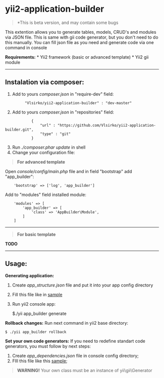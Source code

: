 
**yii2-application-builder**
=======

> *This is beta version, and may contain some bugs

This extention allows you to generate tables, models, CRUD's and modules via JSON file.
This is same with gii code generator, but you don't need to do this manually. You can fill json 
file as you need and generate code via one command in console



**Requirements:**
	 * Yii2 framework (basic or advanced template)
	 * Yii2 gii module


----------

**Instalation via composer:**
-----------------------------

 1. Add to yours *composer.json* in "require-dev" field:
```	   
	     "Vlsirko/yii2-application-builder" : "dev-master"
```
 2. Add to yours *composer.json* in "repositories" field:
```
			{
				"url" : "https://github.com/Vlsirko/yii2-application-builder.git",
				"type" : "git"
			}
```
 3. Run *./composer.phar update* in shell
 4. Change your configuration file:
	 
> **For advanced template**

Open *console/config/main.php* file and in field "bootstrap" add "app_builder":

```
	'bootstrap' => ['log', 'app_builder']
```

Add to "modules" field installed module:
```  
    'modules' => [
		'app_builder' => [
			'class' => 'AppBuilder\Module',
		]
	]
```	


----------


> **For basic template**

**TODO**


----------

**Usage:**
----------

**Generating application:**
 1. Create *app_structure.json* file and put it into your app config directory
 2. Fill this file like in [sample](https://github.com/Vlsirko/yii2-application-builder/blob/master/samples/app_structure_sample.json)
 3. Run yii2 console app:
 
    $./yii app_builder generate

**Rollback changes:**
Run next command in yii2 base directory:

    $ ./yii app_builder rollback


**Set your own code generators:**
If you need to redefine standart code generators, you must follow by next steps:
1. Create *app_dependencies.json* file in console config directory;
2. FIll this file like this [sample](https://github.com/Vlsirko/yii2-application-builder/blob/master/samples/app_dependencies.json);
>**WARNING!**
>Your own class must be an instance of  yii\gii\Generator